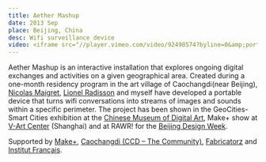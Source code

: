 ```yaml
---
title: Aether Mashup
date: 2013 Sep
place: Beijing, China
desc: Wifi surveillance device
video: <iframe src="//player.vimeo.com/video/92498574?byline=0&amp;portrait=0" width="470" height="375" frameborder="0" webkitallowfullscreen mozallowfullscreen allowfullscreen></iframe>
---
```

Aether Mashup is an interactive installation that explores ongoing digital exchanges and activities on a given geographical area. Created during a one-month residency program in the art village of Caochangdi(near Beijing), [Nicolas Maigret](http://peripheriques.free.fr), [Lionel Radisson](http://makio135.com) and myself have developed a portable device that turns wifi conversations into streams of images and sounds within a specific perimeter. The project has been shown in the GeoCities-Smart Cities exhibition at the [Chinese Museum of Digital Art](http://www.modachina.org/), Make+ show at [V-Art Center](http://vartcenter.com ) (Shanghai) and at RAWR! for the [Beijing Design Week](http://www.bjdw.org/).

Supported by [Make+](http://makeplus.org), [Caochangdi (CCD – The Community)](http://caochangdi.org/), [Fabricatorz](http://fabricatorz.com/) and [Institut Français](http://www.institutfrancais-chine.com/).
